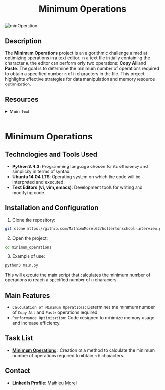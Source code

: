 # <p align="center">Minimum Operations</p>

![minOperation](https://github.com/MathieuMorel62/holbertonschool-interview/assets/113856302/9c5a57ef-b06f-4bb7-81d0-dfb5138fa728)


## Description
The **Minimum Operations** project is an algorithmic challenge aimed at optimizing operations in a text editor. In a text file initially containing the character `H`, the editor can perform only two operations: **Copy All** and **Paste**. The goal is to determine the minimum number of operations required to obtain a specified number `n` of `H` characters in the file. This project highlights effective strategies for data manipulation and memory resource optimization.

## Resources
<details>
<summary>Main Test</summary>
<br>

```python
#!/usr/bin/python3
"""
Main file for testing
"""

minOperations = __import__('0-minoperations').minOperations

n = 4
print("Min # of operations to reach {} char: {}".format(n, minOperations(n)))

n = 12
print("Min # of operations to reach {} char: {}".format(n, minOperations(n)))
```

</details>
<br>

# Minimum Operations

## Technologies and Tools Used
- **Python 3.4.3**: Programming language chosen for its efficiency and simplicity in terms of syntax.
- **Ubuntu 14.04 LTS**: Operating system on which the code will be interpreted and executed.
- **Text Editors (vi, vim, emacs)**: Development tools for writing and modifying code.

## Installation and Configuration
1. Clone the repository:

```sh
git clone https://github.com/MathieuMorel62/holbertonschool-interview.git
```

2. Open the project:

```sh
cd minimum_operations
```

3. Example of use:

```sh
python3 main.py
```

This will execute the main script that calculates the minimum number of operations to reach a specified number of `H` characters.

## Main Features

- `Calculation of Minimum Operations`: Determines the minimum number of `Copy All` and `Paste` operations required.
- `Performance Optimization`: Code designed to minimize memory usage and increase efficiency.

## Task List

- [**Minimum Operations**](https://github.com/MathieuMorel62/holbertonschool-interview/tree/main/minimum_operations) : Creation of a method to calculate the minimum number of operations required to obtain `n` `H` characters.

## Contact
- **LinkedIn Profile**: [Mathieu Morel](https://www.linkedin.com/in/mathieu-morel-9ab457261/)

